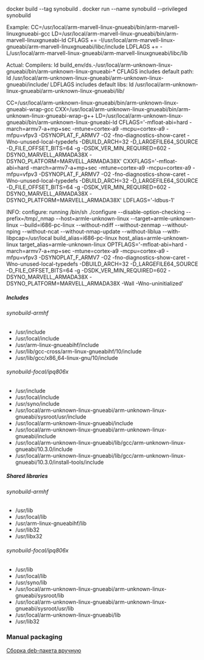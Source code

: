 docker build --tag synobuild .
docker run --name synobuild --privileged synobuild

Example:
CC=/usr/local/arm-marvell-linux-gnueabi/bin/arm-marvell-linuxgnueabi-gcc
LD=/usr/local/arm-marvell-linux-gnueabi/bin/arm-marvell-linuxgnueabi-ld
CFLAGS += -I/usr/local/arm-marvell-linux-gnueabi/arm-marvell-linuxgnueabi/libc/include
LDFLAGS += -L/usr/local/arm-marvell-linux-gnueabi/arm-marvell-linuxgnueabi/libc/lib

Actual:
Compilers: ld build_env/ds.<platform>-<version>/usr/local/arm-unknown-linux-gnueabi/bin/arm-unknown-linux-gnueabi-*
CFLAGS includes default path: ld /usr/local/arm-unknown-linux-gnueabi/arm-unknown-linux-gnueabi/include/ 
LDFLAGS includes default libs: ld /usr/local/arm-unknown-linux-gnueabi/arm-unknown-linux-gnueabi/lib/

CC=/usr/local/arm-unknown-linux-gnueabi/bin/arm-unknown-linux-gnueabi-wrap-gcc
CXX=/usr/local/arm-unknown-linux-gnueabi/bin/arm-unknown-linux-gnueabi-wrap-g++
LD=/usr/local/arm-unknown-linux-gnueabi/bin/arm-unknown-linux-gnueabi-ld
CFLAGS='-mfloat-abi=hard -march=armv7-a+mp+sec -mtune=cortex-a9 -mcpu=cortex-a9 -mfpu=vfpv3 -DSYNOPLAT_F_ARMV7 -O2 -fno-diagnostics-show-caret -Wno-unused-local-typedefs -DBUILD_ARCH=32 -D_LARGEFILE64_SOURCE -D_FILE_OFFSET_BITS=64 -g -DSDK_VER_MIN_REQUIRED=602 -DSYNO_MARVELL_ARMADA38X -DSYNO_PLATFORM=MARVELL_ARMADA38X'
CXXFLAGS='-mfloat-abi=hard -march=armv7-a+mp+sec -mtune=cortex-a9 -mcpu=cortex-a9 -mfpu=vfpv3 -DSYNOPLAT_F_ARMV7 -O2 -fno-diagnostics-show-caret -Wno-unused-local-typedefs -DBUILD_ARCH=32 -D_LARGEFILE64_SOURCE -D_FILE_OFFSET_BITS=64 -g -DSDK_VER_MIN_REQUIRED=602 -DSYNO_MARVELL_ARMADA38X -DSYNO_PLATFORM=MARVELL_ARMADA38X'
LDFLAGS='-ldbus-1'

INFO: configure: running /bin/sh ./configure --disable-option-checking --prefix=/tmp/_nmap --host=armle-unknown-linux --target=armle-unknown-linux --build=i686-pc-linux --without-ndiff --without-zenmap --without-nping --without-ncat --without-nmap-update --without-liblua --with-libpcap=/usr/local build_alias=i686-pc-linux host_alias=armle-unknown-linux target_alias=armle-unknown-linux
OPTFLAGS='-mfloat-abi=hard -march=armv7-a+mp+sec -mtune=cortex-a9 -mcpu=cortex-a9 -mfpu=vfpv3 -DSYNOPLAT_F_ARMV7 -O2 -fno-diagnostics-show-caret -Wno-unused-local-typedefs -DBUILD_ARCH=32 -D_LARGEFILE64_SOURCE -D_FILE_OFFSET_BITS=64 -g -DSDK_VER_MIN_REQUIRED=602 -DSYNO_MARVELL_ARMADA38X -DSYNO_PLATFORM=MARVELL_ARMADA38X -Wall -Wno-uninitialized'

##### Includes
###### synobuild-armhf
- /usr/include
- /usr/local/include
- /usr/arm-linux-gnueabihf/include
- /usr/lib/gcc-cross/arm-linux-gnueabihf/10/include
- /usr/lib/gcc/x86_64-linux-gnu/10/include
###### synobuild-focal/ipq806x
- /usr/include
- /usr/local/include
- /usr/syno/include
- /usr/local/arm-unknown-linux-gnueabi/arm-unknown-linux-gnueabi/sysroot/usr/include
- /usr/local/arm-unknown-linux-gnueabi/include
- /usr/local/arm-unknown-linux-gnueabi/arm-unknown-linux-gnueabi/include
- /usr/local/arm-unknown-linux-gnueabi/lib/gcc/arm-unknown-linux-gnueabi/10.3.0/include
- /usr/local/arm-unknown-linux-gnueabi/lib/gcc/arm-unknown-linux-gnueabi/10.3.0/install-tools/include

##### Shared libraries
###### synobuild-armhf
- /usr/lib
- /usr/local/lib
- /usr/arm-linux-gnueabihf/lib
- /usr/lib32
- /usr/libx32
###### synobuild-focal/ipq806x
- /usr/lib
- /usr/local/lib
- /usr/syno/lib
- /usr/local/arm-unknown-linux-gnueabi/arm-unknown-linux-gnueabi/sysroot/lib
- /usr/local/arm-unknown-linux-gnueabi/arm-unknown-linux-gnueabi/sysroot/usr/lib
- /usr/local/arm-unknown-linux-gnueabi/lib
- /usr/lib32

### Manual packaging
[Сборка deb-пакета вручную](https://habr.com/ru/articles/130868/)

